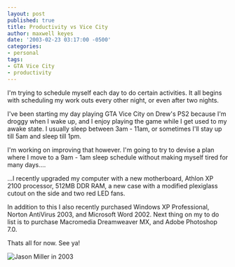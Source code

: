 ```yaml
---
layout: post
published: true
title: Productivity vs Vice City
author: maxwell keyes
date: '2003-02-23 03:17:00 -0500'
categories:
- personal
tags:
- GTA Vice City
- productivity
---
```


I'm trying to schedule myself each day to do certain activities. It all begins
with scheduling my work outs every other night, or even after two nights.

I've been starting my day playing GTA Vice City on Drew's PS2 because I'm droggy
when I wake up, and I enjoy playing the game while I get used to my awake state.
I usually sleep between 3am - 11am, or sometimes I'll stay up till 5am and sleep
till 1pm.

I'm working on improving that however. I'm going to try to devise a plan where I
move to a 9am - 1am sleep schedule without making myself tired for many days....

...I recently upgraded my computer with a new motherboard, Athlon XP 2100
processor, 512MB DDR RAM, a new case with a modified plexiglass cutout on the
side and two red LED fans.

In addition to this I also recently purchased Windows XP Professional, Norton
AntiVirus 2003, and Microsoft Word 2002. Next thing on my to do list is to
purchase Macromedia Dreamweaver MX, and Adobe Photoshop 7.0.

Thats all for now. See ya!

![Jason Miller in 2003](./jason-miller-2003.jpg "Jason Miller in 2003")
